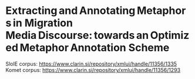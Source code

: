 # Extracting and Annotating Metaphors in Migration Media Discourse: towards an Optimized Metaphor Annotation Scheme  

SloIE corpus: https://www.clarin.si/repository/xmlui/handle/11356/1335
Komet corpus: https://www.clarin.si/repository/xmlui/handle/11356/1293
